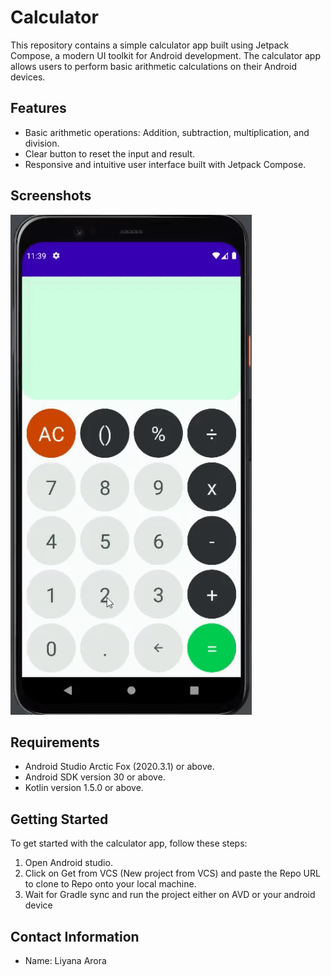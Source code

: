 # Calculator

This repository contains a simple calculator app built using Jetpack Compose, a modern UI toolkit for Android development. The calculator app allows users to perform basic arithmetic calculations on their Android devices.

## Features

- Basic arithmetic operations: Addition, subtraction, multiplication, and division.
- Clear button to reset the input and result.
- Responsive and intuitive user interface built with Jetpack Compose.

## Screenshots

![Calculator App](https://github.com/liyanaarora123/Calculator/blob/master/calculator.gif)


## Requirements

- Android Studio Arctic Fox (2020.3.1) or above.
- Android SDK version 30 or above.
- Kotlin version 1.5.0 or above.

## Getting Started

To get started with the calculator app, follow these steps:

1. Open Android studio.
2. Click on Get from VCS (New project from VCS) and paste the Repo URL to clone to Repo onto your local machine.
3. Wait for Gradle sync and run the project either on AVD or your android device 

## Contact Information

- Name: Liyana Arora
